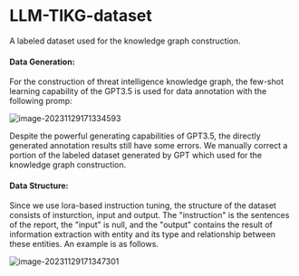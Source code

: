 # LLM-TIKG-dataset

A labeled dataset used for the knowledge graph construction. 

#### Data Generation:

For the construction of  threat intelligence  knowledge graph,  the few-shot learning capability of the GPT3.5 is used for data annotation with the following promp:

![image-20231129171334593](C:\Users\不笨不聪明\AppData\Roaming\Typora\typora-user-images\image-20231129171334593.png)

Despite the powerful generating capabilities of GPT3.5, the directly generated annotation results still have some errors. We manually correct a portion of the labeled dataset generated by GPT which used for the knowledge graph construction. 

#### Data Structure:

Since we use lora-based instruction tuning, the structure of the dataset consists of insturction, input and output. The "instruction" is the sentences of the report, the "input" is null, and the "output" contains the result of information extraction with entity and its type and relationship between these entities. An example is as follows.

![image-20231129171347301](C:\Users\不笨不聪明\AppData\Roaming\Typora\typora-user-images\image-20231129171347301.png)